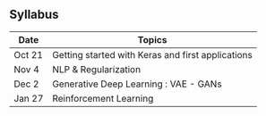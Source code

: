 
## Syllabus


| Date    | Topics | 
|-------- | ---------------- |
| Oct 21  | Getting started with Keras and first applications | 
| Nov 4   | NLP & Regularization | 
| Dec 2 | Generative Deep Learning : VAE - GANs | 
| Jan 27 | Reinforcement Learning | 
 


